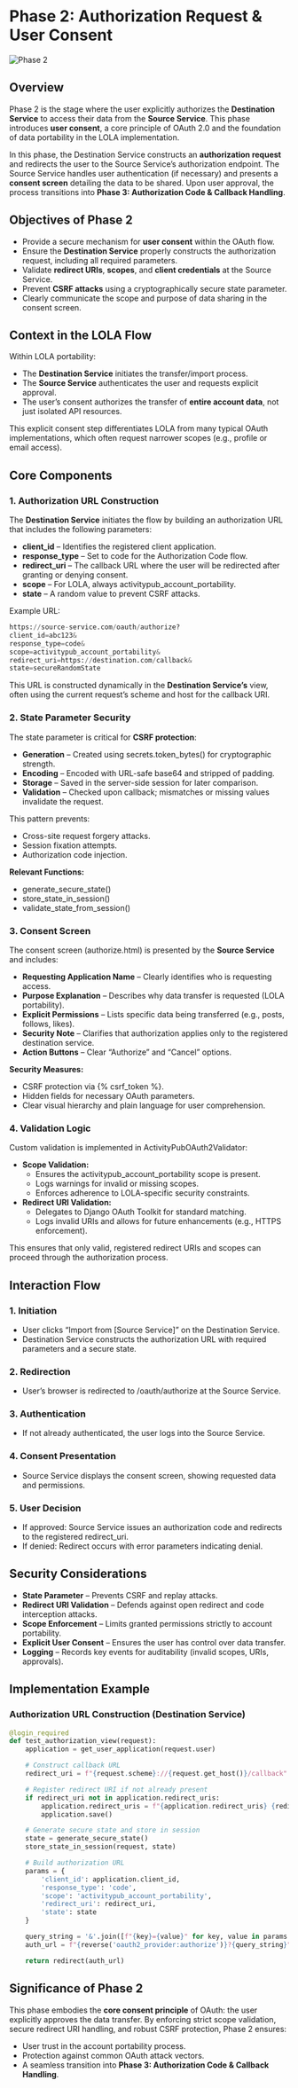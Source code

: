 # **Phase 2: Authorization Request & User Consent**

![Phase 2](../images/phase-2-authorization-request-and-user-consent.png)

## **Overview**

Phase 2 is the stage where the user explicitly authorizes the **Destination Service** to access their data from the **Source Service**. This phase introduces **user consent**, a core principle of OAuth 2.0 and the foundation of data portability in the LOLA implementation.

In this phase, the Destination Service constructs an **authorization request** and redirects the user to the Source Service’s authorization endpoint. The Source Service handles user authentication (if necessary) and presents a **consent screen** detailing the data to be shared. Upon user approval, the process transitions into **Phase 3: Authorization Code & Callback Handling**.

## **Objectives of Phase 2**

- Provide a secure mechanism for **user consent** within the OAuth flow.
- Ensure the **Destination Service** properly constructs the authorization request, including all required parameters.
- Validate **redirect URIs**, **scopes**, and **client credentials** at the Source Service.
- Prevent **CSRF attacks** using a cryptographically secure state parameter.
- Clearly communicate the scope and purpose of data sharing in the consent screen.

## **Context in the LOLA Flow**

Within LOLA portability:

- The **Destination Service** initiates the transfer/import process.
- The **Source Service** authenticates the user and requests explicit approval.
- The user’s consent authorizes the transfer of **entire account data**, not just isolated API resources.

This explicit consent step differentiates LOLA from many typical OAuth implementations, which often request narrower scopes (e.g., profile or email access).

## **Core Components**

### **1. Authorization URL Construction**

The **Destination Service** initiates the flow by building an authorization URL that includes the following parameters:

- **client_id** – Identifies the registered client application.
- **response_type** – Set to code for the Authorization Code flow.
- **redirect_uri** – The callback URL where the user will be redirected after granting or denying consent.
- **scope** – For LOLA, always activitypub_account_portability.
- **state** – A random value to prevent CSRF attacks.

Example URL:

```python
https://source-service.com/oauth/authorize?
client_id=abc123&
response_type=code&
scope=activitypub_account_portability&
redirect_uri=https://destination.com/callback&
state=secureRandomState
```

This URL is constructed dynamically in the **Destination Service’s** view, often using the current request’s scheme and host for the callback URI.

### **2. State Parameter Security**

The state parameter is critical for **CSRF protection**:

- **Generation** – Created using secrets.token_bytes() for cryptographic strength.
- **Encoding** – Encoded with URL-safe base64 and stripped of padding.
- **Storage** – Saved in the server-side session for later comparison.
- **Validation** – Checked upon callback; mismatches or missing values invalidate the request.

This pattern prevents:

- Cross-site request forgery attacks.
- Session fixation attempts.
- Authorization code injection.

**Relevant Functions:**

- generate_secure_state()
- store_state_in_session()
- validate_state_from_session()

### **3. Consent Screen**

The consent screen (authorize.html) is presented by the **Source Service** and includes:

- **Requesting Application Name** – Clearly identifies who is requesting access.
- **Purpose Explanation** – Describes why data transfer is requested (LOLA portability).
- **Explicit Permissions** – Lists specific data being transferred (e.g., posts, follows, likes).
- **Security Note** – Clarifies that authorization applies only to the registered destination service.
- **Action Buttons** – Clear “Authorize” and “Cancel” options.

**Security Measures:**

- CSRF protection via {% csrf_token %}.
- Hidden fields for necessary OAuth parameters.
- Clear visual hierarchy and plain language for user comprehension.

### **4. Validation Logic**

Custom validation is implemented in ActivityPubOAuth2Validator:

- **Scope Validation:**
    - Ensures the activitypub_account_portability scope is present.
    - Logs warnings for invalid or missing scopes.
    - Enforces adherence to LOLA-specific security constraints.
- **Redirect URI Validation:**
    - Delegates to Django OAuth Toolkit for standard matching.
    - Logs invalid URIs and allows for future enhancements (e.g., HTTPS enforcement).

This ensures that only valid, registered redirect URIs and scopes can proceed through the authorization process.

## **Interaction Flow**

### **1. Initiation**

- User clicks “Import from [Source Service]” on the Destination Service.
- Destination Service constructs the authorization URL with required parameters and a secure state.

### **2. Redirection**

- User’s browser is redirected to /oauth/authorize at the Source Service.

### **3. Authentication**

- If not already authenticated, the user logs into the Source Service.

### **4. Consent Presentation**

- Source Service displays the consent screen, showing requested data and permissions.

### **5. User Decision**

- If approved: Source Service issues an authorization code and redirects to the registered redirect_uri.
- If denied: Redirect occurs with error parameters indicating denial.

## **Security Considerations**

- **State Parameter** – Prevents CSRF and replay attacks.
- **Redirect URI Validation** – Defends against open redirect and code interception attacks.
- **Scope Enforcement** – Limits granted permissions strictly to account portability.
- **Explicit User Consent** – Ensures the user has control over data transfer.
- **Logging** – Records key events for auditability (invalid scopes, URIs, approvals).


## **Implementation Example**

### **Authorization URL Construction (Destination Service)**

```python
@login_required
def test_authorization_view(request):
    application = get_user_application(request.user)

    # Construct callback URL
    redirect_uri = f"{request.scheme}://{request.get_host()}/callback"

    # Register redirect URI if not already present
    if redirect_uri not in application.redirect_uris:
        application.redirect_uris = f"{application.redirect_uris} {redirect_uri}".strip()
        application.save()

    # Generate secure state and store in session
    state = generate_secure_state()
    store_state_in_session(request, state)

    # Build authorization URL
    params = {
        'client_id': application.client_id,
        'response_type': 'code',
        'scope': 'activitypub_account_portability',
        'redirect_uri': redirect_uri,
        'state': state
    }

    query_string = '&'.join([f"{key}={value}" for key, value in params.items()])
    auth_url = f"{reverse('oauth2_provider:authorize')}?{query_string}"

    return redirect(auth_url)
```

## **Significance of Phase 2**

This phase embodies the **core consent principle** of OAuth: the user explicitly approves the data transfer. By enforcing strict scope validation, secure redirect URI handling, and robust CSRF protection, Phase 2 ensures:

- User trust in the account portability process.
- Protection against common OAuth attack vectors.
- A seamless transition into **Phase 3: Authorization Code & Callback Handling**.
